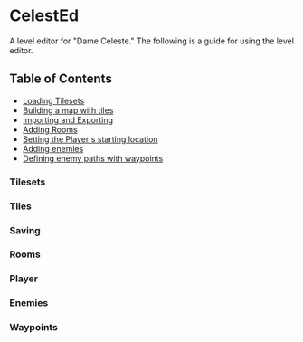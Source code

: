 CelestEd
========

A level editor for "Dame Celeste." The following is a guide for using the level editor.

Table of Contents 
-----------------
- [Loading Tilesets](#tilesets)
- [Building a map with tiles](#tiles)
- [Importing and Exporting](#saving)
- [Adding Rooms](#rooms)
- [Setting the Player's starting location](#player)
- [Adding enemies](#enemies)
- [Defining enemy paths with waypoints](#waypoints)

### Tilesets ###


### Tiles ###


### Saving ###


### Rooms ###


### Player ###


### Enemies ###


### Waypoints ###

